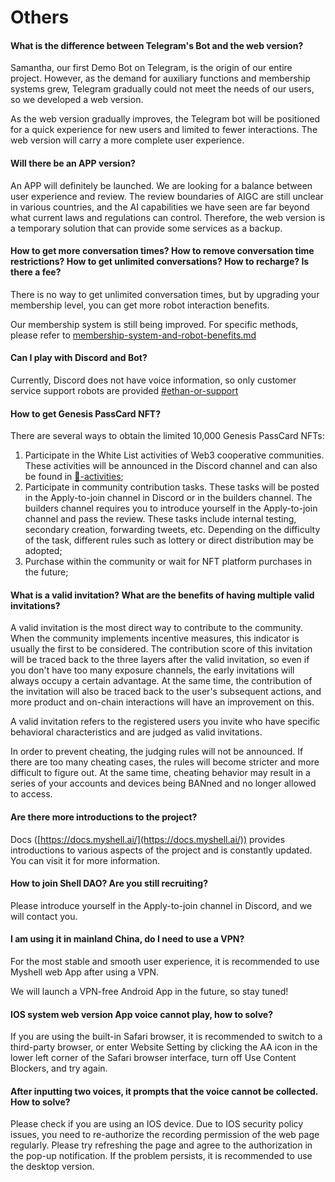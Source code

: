 # Others

#### What is the difference between Telegram's Bot and the web version?

Samantha, our first Demo Bot on Telegram, is the origin of our entire project. However, as the demand for auxiliary functions and membership systems grew, Telegram gradually could not meet the needs of our users, so we developed a web version.

As the web version gradually improves, the Telegram bot will be positioned for a quick experience for new users and limited to fewer interactions. The web version will carry a more complete user experience.

#### Will there be an APP version?

An APP will definitely be launched. We are looking for a balance between user experience and review. The review boundaries of AIGC are still unclear in various countries, and the AI capabilities we have seen are far beyond what current laws and regulations can control. Therefore, the web version is a temporary solution that can provide some services as a backup.

#### How to get more conversation times? How to remove conversation time restrictions? How to get unlimited conversations? How to recharge? Is there a fee?

There is no way to get unlimited conversation times, but by upgrading your membership level, you can get more robot interaction benefits.

Our membership system is still being improved. For specific methods, please refer to [membership-system-and-robot-benefits.md](../product-manual/membership-system-and-robot-benefits.md "mention")

#### Can I play with Discord and Bot?

Currently, Discord does not have voice information, so only customer service support robots are provided [#ethan-or-support](../product-manual/robot-introduction.md#ethan-or-support "mention")&#x20;

#### How to get Genesis PassCard NFT?

There are several ways to obtain the limited 10,000 Genesis PassCard NFTs:

1. Participate in the White List activities of Web3 cooperative communities. These activities will be announced in the Discord channel and can also be found in [🎉-activities](../🎉-activities/ "mention");
2. Participate in community contribution tasks. These tasks will be posted in the Apply-to-join channel in Discord or in the builders channel. The builders channel requires you to introduce yourself in the Apply-to-join channel and pass the review. These tasks include internal testing, secondary creation, forwarding tweets, etc. Depending on the difficulty of the task, different rules such as lottery or direct distribution may be adopted;
3. Purchase within the community or wait for NFT platform purchases in the future;

#### What is a valid invitation? What are the benefits of having multiple valid invitations?

A valid invitation is the most direct way to contribute to the community. When the community implements incentive measures, this indicator is usually the first to be considered. The contribution score of this invitation will be traced back to the three layers after the valid invitation, so even if you don't have too many exposure channels, the early invitations will always occupy a certain advantage. At the same time, the contribution of the invitation will also be traced back to the user's subsequent actions, and more product and on-chain interactions will have an improvement on this.

A valid invitation refers to the registered users you invite who have specific behavioral characteristics and are judged as valid invitations.

In order to prevent cheating, the judging rules will not be announced. If there are too many cheating cases, the rules will become stricter and more difficult to figure out. At the same time, cheating behavior may result in a series of your accounts and devices being BANned and no longer allowed to access.

#### Are there more introductions to the project?

Docs ([https://docs.myshell.ai/](https://docs.myshell.ai/)) provides introductions to various aspects of the project and is constantly updated. You can visit it for more information.

#### How to join Shell DAO? Are you still recruiting?

Please introduce yourself in the Apply-to-join channel in Discord, and we will contact you.

#### I am using it in mainland China, do I need to use a VPN?

For the most stable and smooth user experience, it is recommended to use Myshell web App after using a VPN.

We will launch a VPN-free Android App in the future, so stay tuned!

#### IOS system web version App voice cannot play, how to solve?

If you are using the built-in Safari browser, it is recommended to switch to a third-party browser, or enter Website Setting by clicking the AA icon in the lower left corner of the Safari browser interface, turn off Use Content Blockers, and try again.

#### After inputting two voices, it prompts that the voice cannot be collected. How to solve?

Please check if you are using an IOS device. Due to IOS security policy issues, you need to re-authorize the recording permission of the web page regularly. Please try refreshing the page and agree to the authorization in the pop-up notification. If the problem persists, it is recommended to use the desktop version.